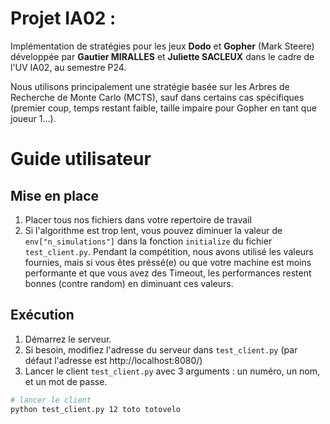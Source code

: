 # Projet IA02 : 

Implémentation de stratégies pour les jeux **Dodo** et **Gopher** (Mark Steere) développée par **Gautier MIRALLES** et **Juliette SACLEUX** dans le cadre de l'UV IA02, au semestre P24.

Nous utilisons principalement une stratégie basée sur les Arbres de Recherche de Monte Carlo (MCTS), sauf dans certains cas spécifiques (premier coup, temps restant faible, taille impaire pour Gopher en tant que joueur 1...).

# Guide utilisateur

## Mise en place

1. Placer tous nos fichiers dans votre repertoire de travail
2. Si l'algorithme est trop lent, vous pouvez diminuer la valeur de `env["n_simulations"]` dans la fonction `initialize` du fichier `test_client.py`. Pendant la compétition, nous avons utilisé les valeurs fournies, mais si vous êtes préssé(e) ou que votre machine est moins performante et que vous avez des Timeout, les performances restent bonnes (contre random) en diminuant ces valeurs.

## Exécution

1. Démarrez le serveur.
2. Si besoin, modifiez l'adresse du serveur dans `test_client.py` (par défaut l'adresse est http://localhost:8080/)
3. Lancer le client `test_client.py` avec 3 arguments : un numéro, un nom, et un mot de passe.

```bash
# lancer le client
python test_client.py 12 toto totovelo
```
